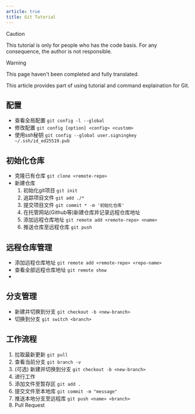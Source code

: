 ```yaml
---
article: true
title: Git Tutorial
--- 
```


> [!caution]
> This tutorial is only for people who has the code basis.
> For any consequence, the author is not responsible.

> [!warning]
> This page haven't been completed and fully translated.

This article provides part of using tutorial and command explaination for Git.

<!-- more -->

## 配置
- 查看全局配置 `git config -l --global`
- 修改配置 `git config [option] <config> <custom>`
- 使用ssh秘钥 `git config --global user.signingkey ~/.ssh/id_ed25519.pub`

## 初始化仓库
- 克隆已有仓库 `git clone <remote-repo>`
- 新建仓库
    1. 初始化git项目 `git init`
    2. 追踪项目文件 `git add ./*`
    3. 提交项目文件 `git commit * -m '初始化仓库'`
    4. 在托管网站(Github等)新建仓库并记录远程仓库地址
    5. 添加远程仓库地址 `git remote add <remote-repo> <name>`
    6. 推送仓库至远程仓库 `git push`


## 远程仓库管理
- 添加远程仓库地址 `git remote add <remote-repo> <repo-name>`
- 查看全部远程仓库地址 `git remote show`
- 


## 分支管理
- 新建并切换到分支 `git checkout -b <new-branch>`
- 切换到分支 `git switch <branch>`


## 工作流程
1. 拉取最新更新 `git pull`
2. 查看当前分支 `git branch -v`
3. (可选) 新建并切换到分支 `git checkout -b <new-branch>`
5. 进行工作
6. 添加文件至暂存区 `git add .`
7. 提交文件至本地库 `git commit -m "message"`
8. 推送本地分支至远程库 `git push <name> <branch>`
9. Pull Request